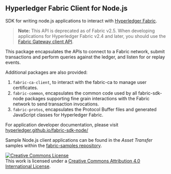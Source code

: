 ## Hyperledger Fabric Client for Node.js

SDK for writing node.js applications to interact with [Hyperledger Fabric](http://hyperledger-fabric.readthedocs.io/en/latest/).

> **Note:** This API is deprecated as of Fabric v2.5. When developing applications for Hyperledger Fabric v2.4 and later, you should use the [Fabric Gateway client API](https://hyperledger.github.io/fabric-gateway/).

This package encapsulates the APIs to connect to a Fabric network, submit transactions and perform queries against the ledger, and listen for or replay events.

Additional packages are also provided:
1. `fabric-ca-client`, to interact with the fabric-ca to manage user certificates.
2. `fabric-common`, encapsulates the common code used by all fabric-sdk-node packages supporting fine grain interactions with the Fabric network to send transaction invocations.
3. `fabric-protos`, encapsulates the Protocol Buffer files and generated JavaScript classes for Hyperledger Fabric.

For application developer documentation, please visit [hyperledger.github.io/fabric-sdk-node/](https://hyperledger.github.io/fabric-sdk-node/)

Sample Node.js client applications can be found in the _Asset Transfer_ samples within the [fabric-samples repository](https://github.com/hyperledger/fabric-samples).

<a rel="license" href="http://creativecommons.org/licenses/by/4.0/"><img alt="Creative Commons License" style="border-width:0" src="https://i.creativecommons.org/l/by/4.0/88x31.png" /></a><br />This work is licensed under a <a rel="license" href="http://creativecommons.org/licenses/by/4.0/">Creative Commons Attribution 4.0 International License</a>.
